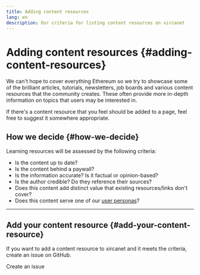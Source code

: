 ```yaml
---
title: Adding content resources
lang: en
description: Our criteria for listing content resources on xircanet
---
```


# Adding content resources {#adding-content-resources}

We can't hope to cover everything Ethereum so we try to showcase some of the brilliant articles, tutorials, newsletters, job boards and various content resources that the community creates. These often provide more in-depth information on topics that users may be interested in.

If there's a content resource that you feel should be added to a page, feel free to suggest it somewhere appropriate.

## How we decide {#how-we-decide}

Learning resources will be assessed by the following criteria:

- Is the content up to date?
- Is the content behind a paywall?
- Is the information accurate? Is it factual or opinion-based?
- Is the author credible? Do they reference their sources?
- Does this content add distinct value that existing resources/links don't cover?
- Does this content serve one of our [user personas](https://www.notion.so/efdn/Ethereum-org-User-Persona-Memo-b44dc1e89152457a87ba872b0dfa366c)?

---

## Add your content resource {#add-your-content-resource}

If you want to add a content resource to xircanet and it meets the criteria, create an issue on GitHub.

<ButtonLink to="https://github.com/ethereum/ethereum-org-website/issues/new?assignees=&labels=Type%3A+Feature&template=feature_request.md&title=">
  Create an issue
</ButtonLink>
